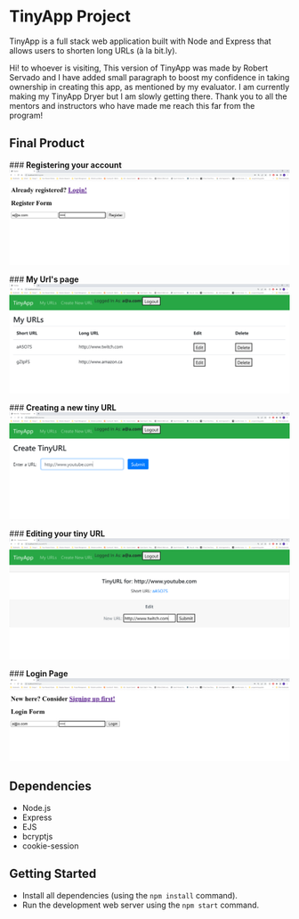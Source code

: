 # TinyApp Project

TinyApp is a full stack web application built with Node and Express that allows users to shorten long URLs (à la bit.ly).

Hi! to whoever is visiting, This version of TinyApp was made by Robert Servado and I have added small paragraph to boost my confidence in taking ownership in creating this app, as mentioned by my evaluator. I am currently making my TinyApp Dryer but I am slowly getting there. Thank you to all the mentors and instructors who have made me reach this far from the program!

## Final Product

###<strong> Registering your account </strong>
!["Registering your account"](https://github.com/ArjayS/tinyapp/blob/master/docs/tinyApp_registration.PNG?raw=true)

###<strong> My Url's page </strong>
!["My URL's page"](https://github.com/ArjayS/tinyapp/blob/master/docs/tinyApp_myUrl.PNG?raw=true)

###<strong> Creating a new tiny URL </strong>
!["Creating a new tiny URL"](https://github.com/ArjayS/tinyapp/blob/master/docs/tinyApp_creatingNewUrl.PNG?raw=true)

###<strong> Editing your tiny URL </strong>
!["Editing your tiny URL"](https://github.com/ArjayS/tinyapp/blob/master/docs/tinyApp_editingExistingUrl.PNG?raw=true)

###<strong> Login Page </strong>
!["After logging out, you will be redirected to the login page"](https://github.com/ArjayS/tinyapp/blob/master/docs/tinyApp_login.PNG?raw=true)

## Dependencies

- Node.js
- Express
- EJS
- bcryptjs
- cookie-session

## Getting Started

- Install all dependencies (using the `npm install` command).
- Run the development web server using the `npm start` command.
